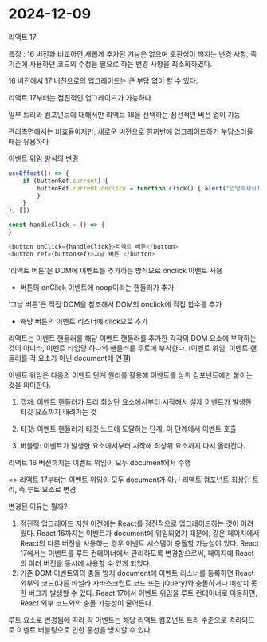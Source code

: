 # 2024-12-09

리액트 17

특징 : 16 버전과 비교하면 새롭게 추가된 기능은 없으며 호환성이 깨지는 변경 사항, 즉 기존에 사용하던 코드의 수정을 필요로 하는 변경 사항을 최소화하였다.

16 버전에서 17 버전으로의 업그레이드는 큰 부담 없이 할 수 있다.

리액트 17부터는 점진적인 업그레이드가 가능하다.

일부 트리와 컴포넌트에 대해서만 리액트 18을 선택하는 점전적인 버전 업이 가능

관리측면에서는 비효율이지만, 새로운 버전으로 한꺼번에 업그레이드하기 부담스러울 때는 유용하다

이벤트 위임 방식의 변경

```javascript
useEffect(() => {
    if (buttonRef.current) {
        buttonRef.current.onclick = function click() { alert("안녕하세요!")
        }
    }
}, [])

const handleClick = () => {
}

<button onClick={handleClick}>리액트 버튼</button>
<button ref={buttonRef}>그냥 버튼 </button>

```

'리액트 버튼'은 DOM에 이벤트를 추가하는 방식으로 onclick 이벤트 사용

- 버튼의 onClick 이벤트에 noop이라는 핸들러가 추가

'그냥 버튼'은 직접 DOM을 참조해서 DOM의 onclick에 직접 합수를 추가

- 해당 버튼의 이벤트 리스너에 click으로 추가

리액트는 이벤트 핸들러를 해당 이벤트 핸들러를 추가한 각각의 DOM 요소에 부탁하는 것이 아니라, 이벤트 타입당 하나의 핸들러를 루트에 부착한다. (이벤트 위임, 이벤트 핸들러를 각 요소가 아닌 document에 연결)

이벤트 위임은 다음의 이벤트 단계 원리를 활용해 이벤트를 상위 컴포넌트에만 붙이는 것을 의미한다.

1. 캡처: 이벤트 핸들러가 트리 최상단 요소에서부터 시작해서 실제 이벤트가 발생한 타깃 요소까지 내려가는 것

2. 타깃: 이벤트 핸들러가 타깃 노드에 도달하는 단계. 이 단계에서 이벤트 호출

3. 버블링: 이벤트가 발생한 요소에서부터 시작해 최상위 요소까지 다시 올라간다.

리액트 16 버전까지는 이벤트 위임이 모두 document에서 수행

=> 리액트 17부터는 이벤트 위임이 모두 document가 아닌 리액트 컴포넌트 최상단 트리, 즉 루트 요소로 변경

변경된 이유는 뭘까?

1. 점진적 업그레이드 지원
   이전에는 React를 점진적으로 업그레이드하는 것이 어려웠다. React 16까지는 이벤트가 document에 위임되었기 때문에, 같은 페이지에서 React의 다른 버전을 사용하는 경우 이벤트 시스템이 충돌할 가능성이 있다.
   React 17에서는 이벤트를 루트 컨테이너에서 관리하도록 변경함으로써, 페이지에 React의 여러 버전을 동시에 사용할 수 있게 되었다.
2. 기존 DOM 이벤트와의 충돌 방지
   document에 이벤트 리스너를 등록하면 React 외부의 코드(다른 바닐라 자바스크립트 코드 또는 jQuery)와 충돌하거나 예상치 못한 버그가 발생할 수 있다. React 17에서 이벤트 위임을 루트 컨테이너로 이동하면, React 외부 코드와의 충돌 가능성이 줄어든다.

루트 요소로 변경됨에 따라 각 이벤트는 해당 리액트 컴포넌트 트리 수준으로 격리되므로 이벤트 버블링으로 인한 혼선을 방지할 수 있다.

